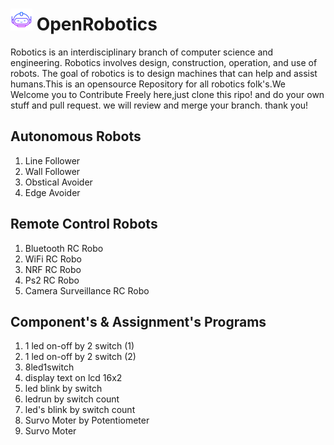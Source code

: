  # <img src="https://github.com/krishanjangid/OpenRobotics/blob/master/images/logo.png" height="35" width="35" > OpenRobotics
Robotics is an interdisciplinary branch of computer science and engineering. Robotics involves design, construction, operation, and use of robots. The goal of robotics is to design machines that can help and assist humans.This is an opensource Repository for all robotics folk's.We Welcome you to Contribute Freely here,just clone this ripo! and do your own stuff and pull request. we will review and merge your branch. thank you!

<h2>Autonomous Robots</h2>
<ol>
<li>Line Follower
<li>Wall Follower
<li>Obstical Avoider</a>
<li>Edge Avoider
</ol>
<h2>Remote Control Robots</h2>
<ol>
<li>Bluetooth RC Robo
<li>WiFi RC Robo
<li>NRF RC Robo
<li>Ps2 RC Robo
<li>Camera Surveillance RC Robo
</ol>
<h2>Component's & Assignment's Programs</h2>
<ol>
<li>1 led on-off by 2 switch (1)
<li>1 led on-off by 2 switch (2)
<li>8led1switch
<li>display text on lcd 16x2
<li>led blink by switch
<li>ledrun by switch count
<li>led's blink by switch count
<li>Survo Moter by Potentiometer
<li>Survo Moter
</ol>
